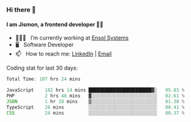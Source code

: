 ### Hi there 👋

#### I am Jismon, a frontend developer 👦🏻

- 🧑🏻‍💻   &nbsp; I’m currently working at <a href='https://www.ensolsystems.com/' target="_blank">Ensol Systems</a>
- 🖥   &nbsp; Software Developer
- 📫   &nbsp; How to reach me: <a href='https://www.linkedin.com/in/jismonthomas/'>LinkedIn</a> | <a href='mailto:hellojismonthomas@gmail.com'>Email</a>

Coding stat for last 30 days:
<!--START_SECTION:waka-->

```javascript
Total Time: 107 hrs 24 mins

JavaScript    102 hrs 14 mins ███████████████████████▓░   95.03 %
PHP           2 hrs 48 mins   ▓░░░░░░░░░░░░░░░░░░░░░░░░   02.61 %
JSON          1 hr 28 mins    ▒░░░░░░░░░░░░░░░░░░░░░░░░   01.38 %
TypeScript    26 mins         ░░░░░░░░░░░░░░░░░░░░░░░░░   00.41 %
CSS           24 mins         ░░░░░░░░░░░░░░░░░░░░░░░░░   00.37 %
```

<!--END_SECTION:waka-->

<!--
**jismonthomas/jismonthomas** is a ✨ _special_ ✨ repository because its `README.md` (this file) appears on your GitHub profile.

Here are some ideas to get you started:

- 🔭 I’m currently working on ...
- 🌱 I’m currently learning ...
- 👯 I’m looking to collaborate on ...
- 🤔 I’m looking for help with ...
- 💬 Ask me about ...
- 📫 How to reach me: ...
- 😄 Pronouns: ...
- ⚡ Fun fact: ...
-->
